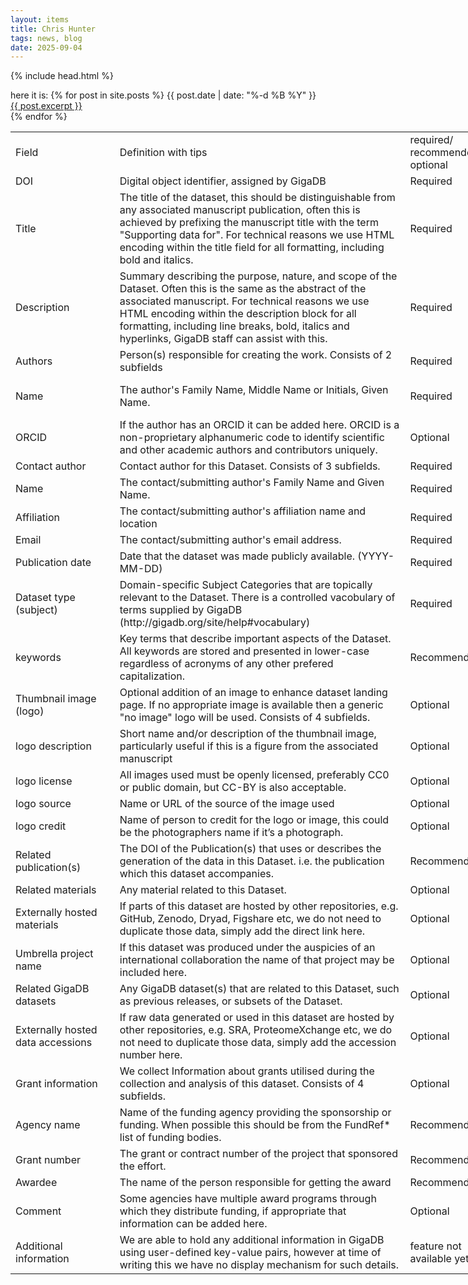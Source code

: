 ```yaml
---
layout: items
title: Chris Hunter
tags: news, blog
date: 2025-09-04
---
```


{% include head.html %}

here it is:
<ui>
  {% for post in site.posts %}
	{{ post.date | date: "%-d %B %Y" }} <a href="{{ post.url }}">{{ post.excerpt }} </a>
        <br>
  {% endfor %}
</ui>

<div id="GigaDB-metadata-guide_31085" align="center" x:publishsource="Excel">

<table border="0" cellpadding="0" cellspacing="0" width="1082" style="border-collapse:
 collapse;table-layout:fixed;width:812pt"><colgroup><col class="xl7031085" width="173" style="mso-width-source:userset;mso-width-alt:
 6326;width:130pt"> <col class="xl6631085" width="519" style="mso-width-source:userset;mso-width-alt:
 18980;width:389pt"> <col class="xl6331085" width="102" style="mso-width-source:userset;mso-width-alt:
 3730;width:77pt"> <col class="xl6631085" width="288" style="mso-width-source:userset;mso-width-alt:
 10532;width:216pt"></colgroup>

<tbody>

<tr height="60" style="height:45.0pt">

<td height="60" class="xl6431085" width="173" style="height:45.0pt;width:130pt">Field</td>

<td class="xl6531085" width="519" style="border-left:none;width:389pt">Definition with tips</td>

<td class="xl6531085" width="102" style="border-left:none;width:77pt">required/ recommended/ optional</td>

<td class="xl6531085" width="288" style="border-left:none;width:216pt">example</td>

</tr>

<tr height="20" style="height:15.0pt">

<td height="20" class="xl7131085" style="height:15.0pt;border-top:none">DOI</td>

<td class="xl6731085" width="519" style="border-top:none;border-left:none;
  width:389pt">Digital object identifier, <font class="font531085">assigned by GigaDB</font></td>

<td class="xl6831085" style="border-top:none;border-left:none">Required</td>

<td class="xl7531085" width="288" style="border-top:none;border-left:none;
  width:216pt">10.5524/100473</td>

</tr>

<tr height="80" style="height:60.0pt">

<td height="80" class="xl7131085" style="height:60.0pt;border-top:none">Title</td>

<td class="xl6731085" width="519" style="border-top:none;border-left:none;
  width:389pt">The title of the dataset, this should be distinguishable from any associated manuscript publication, often this is achieved by prefixing the manuscript title with the term "Supporting data for". For technical reasons we use HTML encoding within the title field for all formatting, including bold and italics.</td>

<td class="xl6831085" style="border-top:none;border-left:none">Required</td>

<td class="xl6731085" width="288" style="border-top:none;border-left:none;
  width:216pt">Supporting data for "SVEngine: an efficient and versatile simulator of genome structural variations with features of cancer clonal evolution"</td>

</tr>

<tr height="80" style="height:60.0pt">

<td height="80" class="xl7131085" style="height:60.0pt;border-top:none">Description</td>

<td class="xl6731085" width="519" style="border-top:none;border-left:none;
  width:389pt">Summary describing the purpose, nature, and scope of the Dataset. Often this is the same as the abstract of the associated manuscript. For technical reasons we use HTML encoding within the description block for all formatting, including line breaks, bold, italics and hyperlinks, GigaDB staff can assist with this.</td>

<td class="xl6831085" style="border-top:none;border-left:none">Required</td>

<td class="xl6731085" width="288" style="border-top:none;border-left:none;
  width:216pt">This could be several paragraphs in length.<span style="mso-spacerun:yes"></span> Line returns are included in the description as HTML tags "<br>".</td>

</tr>

<tr height="20" style="height:15.0pt">

<td height="20" class="xl7131085" style="height:15.0pt;border-top:none">Authors</td>

<td class="xl6731085" width="519" style="border-top:none;border-left:none;
  width:389pt">Person(s) responsible for creating the work. Consists of 2 subfields</td>

<td class="xl6831085" style="border-top:none;border-left:none">Required</td>

<td class="xl6731085" width="288" style="border-top:none;border-left:none;
  width:216pt"> </td>

</tr>

<tr height="60" style="height:45.0pt">

<td height="60" class="xl7231085" style="height:45.0pt;border-top:none">Name</td>

<td class="xl6731085" width="519" style="border-top:none;border-left:none;
  width:389pt">The author's Family Name, Middle Name or Initials, Given Name.</td>

<td class="xl6831085" style="border-top:none;border-left:none">Required</td>

<td class="xl6731085" width="288" style="border-top:none;border-left:none;
  width:216pt">Xia, C, Li; Ai, Dongmei; Lee, Hojoon; Andor, Noemi;Li, Chao; Zhang, R, Nancy; Ji, P, Hanlee</td>

</tr>

<tr height="60" style="height:45.0pt">

<td height="60" class="xl7231085" style="height:45.0pt;border-top:none">ORCID</td>

<td class="xl6731085" width="519" style="border-top:none;border-left:none;
  width:389pt">If the author has an ORCID it can be added here. ORCID is a non-proprietary alphanumeric code to identify scientific and other academic authors and contributors uniquely.</td>

<td class="xl6831085" style="border-top:none;border-left:none">Optional</td>

<td class="xl6731085" width="288" style="border-top:none;border-left:none;
  width:216pt">0000-0001-2345-6789;</td>

</tr>

<tr height="20" style="height:15.0pt">

<td height="20" class="xl7131085" style="height:15.0pt;border-top:none">Contact author</td>

<td class="xl6731085" width="519" style="border-top:none;border-left:none;
  width:389pt">Contact author for this Dataset. Consists of 3 subfields.</td>

<td class="xl6831085" style="border-top:none;border-left:none">Required</td>

<td class="xl6731085" width="288" style="border-top:none;border-left:none;
  width:216pt"> </td>

</tr>

<tr height="20" style="height:15.0pt">

<td height="20" class="xl7231085" style="height:15.0pt;border-top:none">Name</td>

<td class="xl6731085" width="519" style="border-top:none;border-left:none;
  width:389pt">The contact/submitting author's Family Name and Given Name.</td>

<td class="xl6831085" style="border-top:none;border-left:none">Required</td>

<td class="xl6731085" width="288" style="border-top:none;border-left:none;
  width:216pt">Ji, Hanlee</td>

</tr>

<tr height="20" style="height:15.0pt">

<td height="20" class="xl7231085" style="height:15.0pt;border-top:none">Affiliation</td>

<td class="xl6731085" width="519" style="border-top:none;border-left:none;
  width:389pt">The contact/submitting author's affiliation name and location</td>

<td class="xl6831085" style="border-top:none;border-left:none">Required</td>

<td class="xl6731085" width="288" style="border-top:none;border-left:none;
  width:216pt">Stanford, USA</td>

</tr>

<tr height="20" style="height:15.0pt">

<td height="20" class="xl7231085" style="height:15.0pt;border-top:none">Email</td>

<td class="xl6731085" width="519" style="border-top:none;border-left:none;
  width:389pt">The contact/submitting author's email address.</td>

<td class="xl6831085" style="border-top:none;border-left:none">Required</td>

<td class="xl6731085" width="288" style="border-top:none;border-left:none;
  width:216pt">genomics_ji@***nford.edu</td>

</tr>

<tr height="20" style="height:15.0pt">

<td height="20" class="xl7131085" style="height:15.0pt;border-top:none">Publication date</td>

<td class="xl6731085" width="519" style="border-top:none;border-left:none;
  width:389pt">Date that the dataset was made publicly available. (YYYY-MM-DD)</td>

<td class="xl6831085" style="border-top:none;border-left:none">Required</td>

<td class="xl6931085" width="288" style="border-top:none;border-left:none;
  width:216pt">2018-06-21</td>

</tr>

<tr height="60" style="height:45.0pt">

<td height="60" class="xl7131085" style="height:45.0pt;border-top:none">Dataset type (subject)</td>

<td class="xl6731085" width="519" style="border-top:none;border-left:none;
  width:389pt">Domain-specific Subject Categories that are topically relevant to the Dataset. There is a controlled vacobulary of terms supplied by GigaDB (http://gigadb.org/site/help#vocabulary)</td>

<td class="xl6831085" style="border-top:none;border-left:none">Required</td>

<td class="xl6731085" width="288" style="border-top:none;border-left:none;
  width:216pt">Genomic; Software</td>

</tr>

<tr height="60" style="height:45.0pt">

<td height="60" class="xl7131085" style="height:45.0pt;border-top:none">keywords</td>

<td class="xl6731085" width="519" style="border-top:none;border-left:none;
  width:389pt">Key terms that describe important aspects of the Dataset. All keywords are stored and presented in lower-case regardless of acronyms of any other prefered capitalization.</td>

<td class="xl6831085" style="border-top:none;border-left:none">Recommended</td>

<td class="xl6731085" width="288" style="border-top:none;border-left:none;
  width:216pt">structural variation; next generation sequencing; sequence analysis</td>

</tr>

<tr height="60" style="height:45.0pt">

<td height="60" class="xl7131085" style="height:45.0pt;border-top:none">Thumbnail image (logo)</td>

<td class="xl6731085" width="519" style="border-top:none;border-left:none;
  width:389pt">Optional addition of an image to enhance dataset landing page. If no appropriate image is available then a generic "no image" logo will be used. Consists of 4 subfields.</td>

<td class="xl6831085" style="border-top:none;border-left:none">Optional</td>

<td class="xl6731085" width="288" style="border-top:none;border-left:none;
  width:216pt"> </td>

</tr>

<tr height="40" style="height:30.0pt">

<td height="40" class="xl7231085" style="height:30.0pt;border-top:none">logo description</td>

<td class="xl6731085" width="519" style="border-top:none;border-left:none;
  width:389pt">Short name and/or description of the thumbnail image, particularly useful if this is a figure from the associated manuscript</td>

<td class="xl6831085" style="border-top:none;border-left:none">Optional</td>

<td class="xl6731085" width="288" style="border-top:none;border-left:none;
  width:216pt">Fig1: Inputs, outputs, and execution components of SVEngine.</td>

</tr>

<tr height="40" style="height:30.0pt">

<td height="40" class="xl7231085" style="height:30.0pt;border-top:none">logo license</td>

<td class="xl6731085" width="519" style="border-top:none;border-left:none;
  width:389pt">All images used must be openly licensed, preferably CC0 or public domain, but CC-BY is also acceptable.</td>

<td class="xl6831085" style="border-top:none;border-left:none">Optional</td>

<td class="xl6731085" width="288" style="border-top:none;border-left:none;
  width:216pt">CC0</td>

</tr>

<tr height="20" style="height:15.0pt">

<td height="20" class="xl7231085" style="height:15.0pt;border-top:none">logo source</td>

<td class="xl6731085" width="519" style="border-top:none;border-left:none;
  width:389pt">Name or URL of the source of the image used</td>

<td class="xl6831085" style="border-top:none;border-left:none">Optional</td>

<td class="xl6731085" width="288" style="border-top:none;border-left:none;
  width:216pt">Xia et al. 2018</td>

</tr>

<tr height="40" style="height:30.0pt">

<td height="40" class="xl7231085" style="height:30.0pt;border-top:none">logo credit</td>

<td class="xl6731085" width="519" style="border-top:none;border-left:none;
  width:389pt">Name of person to credit for the logo or image, this could be the photographers name if it’s a photograph.</td>

<td class="xl6831085" style="border-top:none;border-left:none">Optional</td>

<td class="xl6731085" width="288" style="border-top:none;border-left:none;
  width:216pt">Xia et al. 2018</td>

</tr>

<tr height="40" style="height:30.0pt">

<td height="40" class="xl7131085" style="height:30.0pt;border-top:none">Related publication(s)</td>

<td class="xl6731085" width="519" style="border-top:none;border-left:none;
  width:389pt">The DOI of the Publication(s) that uses or describes the generation of the data in this Dataset. i.e. the publication which this dataset accompanies.</td>

<td class="xl6831085" style="border-top:none;border-left:none">Recommended</td>

<td class="xl6731085" width="288" style="border-top:none;border-left:none;
  width:216pt">doi:10.1093/gigascience/giy081</td>

</tr>

<tr height="20" style="height:15.0pt">

<td height="20" class="xl7131085" style="height:15.0pt;border-top:none">Related materials</td>

<td class="xl6731085" width="519" style="border-top:none;border-left:none;
  width:389pt">Any material related to this Dataset.</td>

<td class="xl6831085" style="border-top:none;border-left:none">Optional</td>

<td class="xl6731085" width="288" style="border-top:none;border-left:none;
  width:216pt">https://bitbucket.org/charade/svengine</td>

</tr>

<tr height="60" style="height:45.0pt">

<td height="60" class="xl7131085" style="height:45.0pt;border-top:none">Externally hosted materials</td>

<td class="xl6731085" width="519" style="border-top:none;border-left:none;
  width:389pt">If parts of this dataset are hosted by other repositories, e.g. GitHub, Zenodo, Dryad, Figshare etc, we do not need to duplicate those data, simply add the direct link here.</td>

<td class="xl6831085" style="border-top:none;border-left:none">Optional</td>

<td class="xl6731085" width="288" style="border-top:none;border-left:none;
  width:216pt">https://github.com/gigascience/gigadb-website</td>

</tr>

<tr height="40" style="height:30.0pt">

<td height="40" class="xl7131085" style="height:30.0pt;border-top:none">Umbrella project name</td>

<td class="xl6731085" width="519" style="border-top:none;border-left:none;
  width:389pt">If this dataset was produced under the auspicies of an international collaboration the name of that project may be included here.</td>

<td class="xl6831085" style="border-top:none;border-left:none">Optional</td>

<td class="xl6731085" width="288" style="border-top:none;border-left:none;
  width:216pt">1000 Genomes</td>

</tr>

<tr height="40" style="height:30.0pt">

<td height="40" class="xl7131085" style="height:30.0pt;border-top:none">Related GigaDB datasets</td>

<td class="xl6731085" width="519" style="border-top:none;border-left:none;
  width:389pt">Any GigaDB dataset(s) that are related to this Dataset, such as previous releases, or subsets of the Dataset.</td>

<td class="xl6831085" style="border-top:none;border-left:none">Optional</td>

<td class="xl6731085" width="288" style="border-top:none;border-left:none;
  width:216pt">IsNewVersionOf:100123</td>

</tr>

<tr height="60" style="height:45.0pt">

<td height="60" class="xl7431085" width="173" style="height:45.0pt;border-top:none;
  width:130pt">Externally hosted data accessions</td>

<td class="xl6731085" width="519" style="border-top:none;border-left:none;
  width:389pt">If raw data generated or used in this dataset are hosted by other repositories, e.g. SRA, ProteomeXchange etc, we do not need to duplicate those data, simply add the accession number here.</td>

<td class="xl6831085" style="border-top:none;border-left:none">Optional</td>

<td class="xl6731085" width="288" style="border-top:none;border-left:none;
  width:216pt">BioProject:PRJNA012345</td>

</tr>

<tr height="40" style="height:30.0pt">

<td height="40" class="xl7131085" style="height:30.0pt;border-top:none">Grant information</td>

<td class="xl6731085" width="519" style="border-top:none;border-left:none;
  width:389pt">We collect Information about grants utilised during the collection and analysis of this dataset. Consists of 4 subfields.</td>

<td class="xl6831085" style="border-top:none;border-left:none">Optional</td>

<td class="xl6731085" width="288" style="border-top:none;border-left:none;
  width:216pt"> </td>

</tr>

<tr height="40" style="height:30.0pt">

<td height="40" class="xl7231085" style="height:30.0pt;border-top:none">Agency name</td>

<td class="xl6731085" width="519" style="border-top:none;border-left:none;
  width:389pt">Name of the funding agency providing the sponsorship or funding. When possible this should be from the FundRef* list of funding bodies.</td>

<td class="xl6831085" style="border-top:none;border-left:none">Recommended</td>

<td class="xl6731085" width="288" style="border-top:none;border-left:none;
  width:216pt">National Cancer Institute</td>

</tr>

<tr height="20" style="height:15.0pt">

<td height="20" class="xl7231085" style="height:15.0pt;border-top:none">Grant number</td>

<td class="xl6731085" width="519" style="border-top:none;border-left:none;
  width:389pt">The grant or contract number of the project that sponsored the effort.</td>

<td class="xl6831085" style="border-top:none;border-left:none">Recommended</td>

<td class="xl6731085" width="288" style="border-top:none;border-left:none;
  width:216pt">U01CA15192001</td>

</tr>

<tr height="20" style="height:15.0pt">

<td height="20" class="xl7231085" style="height:15.0pt;border-top:none">Awardee</td>

<td class="xl6731085" width="519" style="border-top:none;border-left:none;
  width:389pt">The name of the person responsible for getting the award</td>

<td class="xl6831085" style="border-top:none;border-left:none">Recommended</td>

<td class="xl6731085" width="288" style="border-top:none;border-left:none;
  width:216pt">N Andor</td>

</tr>

<tr height="40" style="height:30.0pt">

<td height="40" class="xl7231085" style="height:30.0pt;border-top:none">Comment</td>

<td class="xl6731085" width="519" style="border-top:none;border-left:none;
  width:389pt">Some agencies have multiple award programs through which they distribute funding, if appropriate that information can be added here.</td>

<td class="xl6831085" style="border-top:none;border-left:none">Optional</td>

<td class="xl6731085" width="288" style="border-top:none;border-left:none;
  width:216pt">Cancer Target Discovery and Development (CTDD) Consortium</td>

</tr>

<tr height="60" style="height:45.0pt">

<td height="60" class="xl7131085" style="height:45.0pt;border-top:none">Additional information</td>

<td class="xl6731085" width="519" style="border-top:none;border-left:none;
  width:389pt">We are able to hold any additional information in GigaDB using user-defined key-value pairs, however at time of writing this we have no display mechanism for such details.</td>

<td class="xl7331085" width="102" style="border-top:none;border-left:none;
  width:77pt">feature not available yet</td>

<td class="xl6731085" width="288" style="border-top:none;border-left:none;
  width:216pt"> </td>

</tr>

<tr height="0" style="display:none">

<td width="173" style="width:130pt"></td>

<td width="519" style="width:389pt"></td>

<td width="102" style="width:77pt"></td>

<td width="288" style="width:216pt"></td>

</tr>

</tbody>

</table>

</div>
